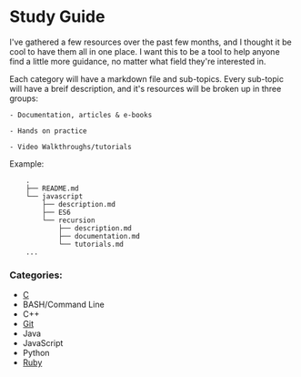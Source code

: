 # Study Guide

I've gathered a few resources over the past few months, and I thought it be cool to have them all in one place.
I want this to be a tool to help anyone find a little more guidance, no matter what field they're interested in.

Each category will have a markdown file and sub-topics. Every sub-topic will have a breif description, and it's resources will be broken up in three groups:

    - Documentation, articles & e-books

    - Hands on practice

    - Video Walkthroughs/tutorials

Example:

```
    .
    ├── README.md
    └── javascript
        ├── description.md
        ├── ES6
        └── recursion
            ├── description.md
            ├── documentation.md
            └── tutorials.md
    ...
```

### Categories:

- [C](./c/description.md)
- BASH/Command Line
- C++
- [Git](./git_vc/description.md)
- Java
- JavaScript
- Python
- [Ruby](./ruby/description.md)
